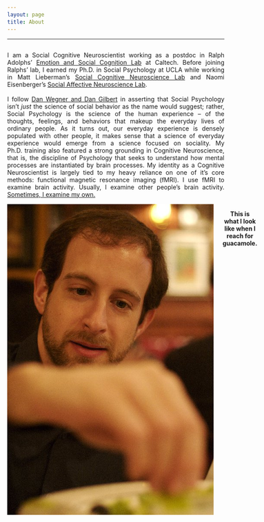 ```yaml
---
layout: page
title: About
---
```


---

<div class="row" data-equalizer data-equalizer-mq="medium-up">
<div class="large-10 columns" data-equalizer-watch>
     <p align="justify">I am a Social Cognitive Neuroscientist working as a postdoc in Ralph Adolphs’ <a href="http://www.emotion.caltech.edu/" target="_blank">Emotion and Social Cognition Lab</a> at Caltech. Before joining Ralphs’ lab, I earned my Ph.D. in Social Psychology at UCLA while working in Matt Lieberman’s <a href="http://www.scn.ucla.edu/" target="_blank">Social Cognitive Neuroscience Lab</a> and Naomi Eisenberger’s <a href="http://sanlab.psych.ucla.edu/" target="_blank">Social Affective Neuroscience Lab</a>.<br><br>I follow <a href="http://scholar.harvard.edu/dwegner/publications/social-psychology%E2%80%93-science-human-experience" target="_blank">Dan Wegner and Dan Gilbert</a> in asserting that Social Psychology isn’t <em>just</em> the science of social behavior as the name would suggest; rather, Social Psychology is the science of the human experience – of the thoughts, feelings, and behaviors that makeup the everyday lives of ordinary people. As it turns out, our everyday experience is densely populated with other people, it makes sense that a science of everyday experience would emerge from a science focused on sociality. My Ph.D. training also featured a strong grounding in Cognitive Neuroscience, that is, the discipline of Psychology that seeks to understand how mental processes are instantiated by brain processes. My identity as a Cognitive Neuroscientist is largely tied to my heavy reliance on one of it’s core methods: functional magnetic resonance imaging (fMRI). I use fMRI to examine brain activity. Usually, I examine other people’s brain activity. <a href="http://www.spspblog.org/this-is-my-brain-on-social-cognition" target="_blank">Sometimes, I examine my own.</a></p>
</div>
<div class="large-2 columns hide-for-medium-down" data-equalizer-watch>
<img src="/public/img/spuntreach.jpg">
  <p align="center"><strong>This is what I look like when I reach for guacamole.</strong></p>
</div>
